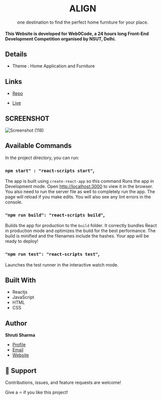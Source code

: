 <h1 align="center">ALIGN</h1>

<p align="center">one destination to find the perfect home furniture for your place.</p>

<h4>This Website is developed for Web0Code, a 24 hours long Front-End Development Competition organised by NSUT, Delhi.</h4>

## Details

- Theme : Home Application and Furniture

## Links

- [Repo](https://github.com/sj056/align "align Repo")

- [Live](https://alignn.herokuapp.com/ "Live View")

## SCREENSHOT

![Screenshot (118)](https://user-images.githubusercontent.com/56972234/123550617-fffb0900-d78b-11eb-83b9-92bf15538a69.png)

## Available Commands

In the project directory, you can run:

### `npm start" : "react-scripts start"`,

The app is built using `create-react-app` so this command Runs the app in Development mode. Open [http://localhost:3000](http://localhost:3000) to view it in the browser. You also need to run the server file as well to completely run the app. The page will reload if you make edits.
You will also see any lint errors in the console.

### `"npm run build": "react-scripts build"`,

Builds the app for production to the `build` folder. It correctly bundles React in production mode and optimizes the build for the best performance. The build is minified and the filenames include the hashes. Your app will be ready to deploy!

### `"npm run test": "react-scripts test"`,

Launches the test runner in the interactive watch mode.


## Built With

- Reactjs
- JavaScript
- HTML
- CSS

## Author

**Shruti Sharma**

- [Profile](https://github.com/sj056 "Shruti Sharma")
- [Email](mailto:shrutijangid5601@gmail.com?subject=Hi "Hi!")
- [Website](https://ssportfolio-frontend.herokuapp.com/ "Welcome")

## 🤝 Support

Contributions, issues, and feature requests are welcome!

Give a ⭐️ if you like this project!
